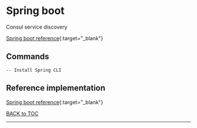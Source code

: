 # Spring boot

Consul service discovery

[Spring boot reference](https://docs.spring.io/spring-boot/docs/current/reference/html/index.html){:target="_blank"}


## Commands

	-- Install Spring CLI
	

## Reference implementation

[Spring boot reference](https://docs.spring.io/spring-boot/docs/current/reference/html/index.html){:target="_blank"}




[BACK to TOC](../../README.md)

----------